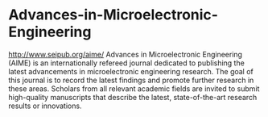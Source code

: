Advances-in-Microelectronic-Engineering
=======================================

http://www.seipub.org/aime/
Advances in Microelectronic Engineering (AIME) is an internationally refereed journal dedicated to publishing the latest advancements in microelectronic engineering research. The goal of this journal is to record the latest findings and promote further research in these areas. Scholars from all relevant academic fields are invited to submit high-quality manuscripts that describe the latest, state-of-the-art research results or innovations.
